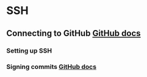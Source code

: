 # SSH

## Connecting to GitHub [GitHub docs](https://docs.github.com/en/authentication/connecting-to-github-with-ssh)

### Setting up SSH

### Signing commits [GitHub docs](https://docs.github.com/en/authentication/managing-commit-signature-verification/about-commit-signature-verification#ssh-commit-signature-verification)

